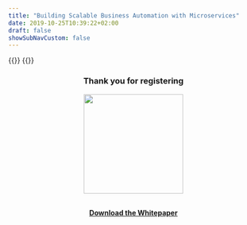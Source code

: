 ```yaml
---
title: "Building Scalable Business Automation with Microservices"
date: 2019-10-25T10:39:22+02:00
draft: false
showSubNavCustom: false
---
```

{{<highlight title="Building Scalable Business Automation with Microservices" >}}
{{</highlight>}}  
<div class="container" align="center" style="margin-bottom: 50px;"">
  <h3>Thank you for registering</h2>
	 <div class="img-wrapper"><img src="//images.ctfassets.net/vpidbgnakfvf/4GSBDSszw2uxF30XXQbv6h/2fe428c5a302846a657ea23546891fcf/scalable-business-automation-with-microservices.jpg" style="width: 200px; margin-bottom: 30px"></div>
   <div>
    	<a href="https://cdn2.hubspot.net/hubfs/4513465/Camunda%20Whitepapers%20-%20EN/Whitepaper-Building-Scalable-Business-Automation-with-Microservices.pdf" class="btn btn-default" ><strong>Download the Whitepaper</strong></a>
	</div>
</div>
